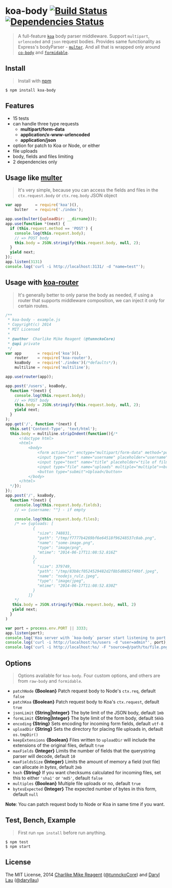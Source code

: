 koa-body [![Build Status](https://travis-ci.org/dlau/koa-body.png)](https://travis-ci.org/dlau/koa-body) [![Dependencies Status](https://david-dm.org/dlau/koa-body/status.svg)](https://david-dm.org/dlau/koa-body)
================

> A full-feature [`koa`](https://github.com/koajs/koa) body parser middleware. Support `multipart`, `urlencoded` and `json` request bodies. Provides same functionality as Express's bodyParser - [`multer`](https://github.com/expressjs/multer). And all that is wrapped only around
[`co-body`](https://github.com/visionmedia/co-body) and [`formidable`](https://felixge/node-formidable).


## Install
>Install with [npm](https://github.com/npm/npm)

```
$ npm install koa-body
```


## Features
- 15 tests
- can handle three type requests
  * **multipart/form-data**
  * **application/x-www-urlencoded**
  * **application/json**
- option for patch to Koa or Node, or either
- file uploads
- body, fields and files limiting
- 2 dependencies only


## Usage like [multer](https://github.com/expressjs/multer)
> It's very simple, because you can access the fields and files in the `ctx.request.body` or `ctx.req.body` JSON object

```js
var app      = require('koa')(),
    bulter   = require('./index');

app.use(bulter({uploadDir: __dirname}));
app.use(function *(next) {
  if (this.request.method == 'POST') {
    console.log(this.request.body);
    // => POST body
    this.body = JSON.stringify(this.request.body, null, 2);
  }
  yield next;
});
app.listen(3131)
console.log('curl -i http://localhost:3131/ -d "name=test"');
```

## Usage with [koa-router](https://github.com/alexmingoia/koa-router)
> It's generally better to only parse the body as needed, if using a router that supports middleware composition, we can inject it only for certain routes.

```js
/**
 * koa-body - example.js
 * Copyright(c) 2014
 * MIT Licensed
 *
 * @author  Charlike Mike Reagent (@tunnckoCore)
 * @api private
 */
var app       = require('koa')(),
    router    = require('koa-router'),
    koaBody   = require('./index')(/*defaults*/);
    multiline = require('multiline');

app.use(router(app));

app.post('/users', koaBody,
  function *(next) {
    console.log(this.request.body);
    // => POST body
    this.body = JSON.stringify(this.request.body, null, 2);
    yield next;
  }
);
app.get('/', function *(next) {
  this.set('Content-Type', 'text/html');
  this.body = multiline.stripIndent(function(){/*
      <!doctype html>
      <html>
          <body>
              <form action="/" enctype="multipart/form-data" method="post">
              <input type="text" name="username" placeholder="username"><br>
              <input type="text" name="title" placeholder="tile of film"><br>
              <input type="file" name="uploads" multiple="multiple"><br>
              <button type="submit">Upload</button>
          </body>
      </html>
  */});
});
app.post('/', koaBody,
  function *(next) {
    console.log(this.request.body.fields);
    // => {username: ""} - if empty

    console.log(this.request.body.files);
    /* => {uploads: [
            {
              "size": 748831,
              "path": "/tmp/f7777b4269bf6e64518f96248537c0ab.png",
              "name": "some-image.png",
              "type": "image/png",
              "mtime": "2014-06-17T11:08:52.816Z"
            },
            {
              "size": 379749,
              "path": "/tmp/83b8cf0524529482d2f8b5d0852f49bf.jpeg",
              "name": "nodejs_rulz.jpeg",
              "type": "image/jpeg",
              "mtime": "2014-06-17T11:08:52.830Z"
            }
          ]}
    */
   this.body = JSON.stringify(this.request.body, null, 2)
   yield next;
  }
)

var port = process.env.PORT || 3333;
app.listen(port);
console.log('Koa server with `koa-body` parser start listening to port %s', port);
console.log('curl -i http://localhost:%s/users -d "user=admin"', port);
console.log('curl -i http://localhost:%s/ -F "source=@/path/to/file.png"', port);
```


## Options
> Options available for `koa-body`. Four custom options, and others are from `raw-body` and `formidable`.

- `patchNode` **{Boolean}** Patch request body to Node's `ctx.req`, default `false`
- `patchKoa` **{Boolean}** Patch request body to Koa's `ctx.request`, default `true`
- `jsonLimit` **{String|Integer}** The byte limit of the JSON body, default `1mb`
- `formLimit` **{String|Integer}** The byte limit of the form body, default `56kb`
- `encoding` **{String}** Sets encoding for incoming form fields, default `utf-8`
- `uploadDir` **{String}** Sets the directory for placing file uploads in, default `os.tmpDir()`
- `keepExtensions` **{Boolean}** Files written to `uploadDir` will include the extensions of the original files, default `true`
- `maxFields` **{Integer}** Limits the number of fields that the querystring parser will decode, default `10`
- `maxFieldsSize` **{Integer}** Limits the amount of memory a field (not file) can allocate _in bytes_, default `2mb`
- `hash` **{String}** If you want checksums calculated for incoming files, set this to either `'sha1'` or `'md5'`, default `false`
- `multiples` **{Boolean}** Multiple file uploads or no, default `true`
- `bytesExpected` **{Integer}** The expected number of bytes in this form, default `null`

**Note**: You can patch request body to Node or Koa in same time if you want.


## Test, Bench, Example
> First run `npm install` before run anything.

```
$ npm test
$ npm start
```


## License
The MIT License, 2014 [Charlike Mike Reagent](https://github.com/tunnckoCore) ([@tunnckoCore](https://twitter.com/tunnckoCore)) and [Daryl Lau](https://github.com/dlau) ([@daryllau](https://twitter.com/daryllau))
